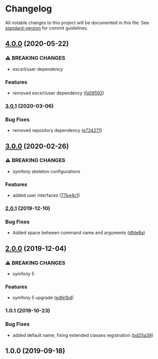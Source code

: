 # Changelog

All notable changes to this project will be documented in this file. See [standard-version](https://github.com/conventional-changelog/standard-version) for commit guidelines.

## [4.0.0](https://github.com/escsrl/command/compare/v3.0.1...v4.0.0) (2020-05-22)


### ⚠ BREAKING CHANGES

* escsrl/user dependency

### Features

* removed escsrl/user dependency ([fa59592](https://github.com/escsrl/command/commit/fa595920e4521370ece521ee5029bfee46c18317))

### [3.0.1](https://github.com/escsrl/command/compare/v3.0.0...v3.0.1) (2020-03-06)


### Bug Fixes

* removed repository dependency ([e724271](https://github.com/escsrl/command/commit/e7242717db56706af0344cf080a8817c46dc4b87))

## [3.0.0](https://github.com/escsrl/command/compare/v2.0.1...v3.0.0) (2020-02-26)


### ⚠ BREAKING CHANGES

* symfony skeleton configurations

### Features

* added user interfaces ([77be4c1](https://github.com/escsrl/command/commit/77be4c1df3224ab14b1e5c79f7c584d3dc588534))

### [2.0.1](https://github.com/escsrl/command/compare/v2.0.0...v2.0.1) (2019-12-10)

### Bug Fixes

* Added space between command name and arguments ([dfde8a](https://github.com/escsrl/command/commit/dfde8a93520a795c392f7739920884c2248e639d))

## [2.0.0](https://github.com/escsrl/command/compare/v1.0.1...v2.0.0) (2019-12-04)


### ⚠ BREAKING CHANGES

* symfony 5

### Features

* symfony 5 upgrade ([edfe1b4](https://github.com/escsrl/command/commit/edfe1b48fd7b998b1ccfe1573377141fe451ac1c))

### 1.0.1 (2019-10-23)

### Bug Fixes

* added default name, fixing extended classes registration ([bd25a39](https://github.com/escsrl/command/commit/bd25a396896e774789b104436d9cef462bcc5ad2))

## 1.0.0 (2019-09-18)
